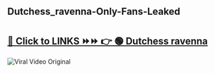 
 ## Dutchess_ravenna-Only-Fans-Leaked

# <h2><a href="https://clipsfans.com/Dutchess_ravenna&ref=git">🔗 Click to LINKS ⏩⏩ 👉 🟢 Dutchess ravenna </a></h2>

<a href="https://clipsfans.com/Dutchess_ravenna&ref=git" rel="nofollow" data-target="animated-image.originalLink"><img src="https://i.ibb.co.com/xMMVF88/686577567.gif" alt="Viral Video Original" style="max-width: 100%; display: inline-block;" data-target="animated-image.originalImage"></a>
